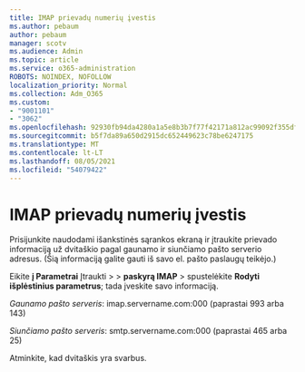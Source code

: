```yaml
---
title: IMAP prievadų numerių įvestis
ms.author: pebaum
author: pebaum
manager: scotv
ms.audience: Admin
ms.topic: article
ms.service: o365-administration
ROBOTS: NOINDEX, NOFOLLOW
localization_priority: Normal
ms.collection: Adm_O365
ms.custom:
- "9001101"
- "3062"
ms.openlocfilehash: 92930fb94da4280a1a5e8b3b7f77f42171a812ac99092f355df0f5481e3f3909
ms.sourcegitcommit: b5f7da89a650d2915dc652449623c78be6247175
ms.translationtype: MT
ms.contentlocale: lt-LT
ms.lasthandoff: 08/05/2021
ms.locfileid: "54079422"
---
```

# <a name="enter-imap-port-numbers"></a>IMAP prievadų numerių įvestis

Prisijunkite naudodami išankstinės sąrankos ekraną ir įtraukite prievado informaciją už dvitaškio pagal gaunamo ir siunčiamo pašto serverio adresus. (Šią informaciją galite gauti iš savo el. pašto paslaugų teikėjo.) 

Eikite **į Parametrai** Įtraukti  >    >  **paskyrą IMAP** > spustelėkite **Rodyti išplėstinius parametrus**; tada įveskite savo informaciją. 

*Gaunamo pašto serveris*: imap.servername.com:000 (paprastai 993 arba 143) 

*Siunčiamo pašto serveris*: smtp.servername.com:000 (paprastai 465 arba 25) 

Atminkite, kad dvitaškis yra svarbus. 
